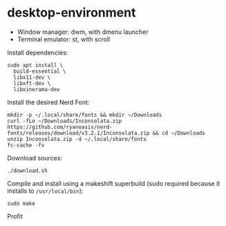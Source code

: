 # desktop-environment

* Window manager: dwm, with dmenu launcher
* Terminal emulator: st, with scroll

Install dependencies:
```shell
sudo apt install \
  build-essential \
  libx11-dev \
  libxft-dev \
  libxinerama-dev
```

Install the desired Nerd Font:
```shell
mkdir -p ~/.local/share/fonts && mkdir ~/Downloads
curl -fLo ~/Downloads/Inconsolata.zip https://github.com/ryanoasis/nerd-fonts/releases/download/v3.2.1/Inconsolata.zip && cd ~/Downloads
unzip Inconsolata.zip -d ~/.local/share/fonts
fc-cache -fv
```

Download sources:
```shell
./download.sh
```

Compile and install using a makeshift superbuild (sudo required because it installs to `/usr/local/bin`):
```shell
sudo make
```

Profit
